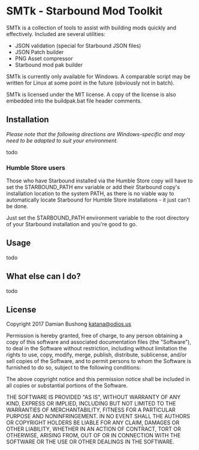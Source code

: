# SMTk - Starbound Mod Toolkit

SMTk is a collection of tools to assist with building mods quickly and effectively.  Included are several utilities:

* JSON validation (special for Starbound JSON files)
* JSON Patch builder
* PNG Asset compressor
* Starbound mod pak builder

SMTk is currently only available for Windows. A comparable script may be written for Linux at some point in the future (obviously not in batch).

SMTk is licensed under the MIT license.  A copy of the license is also embedded into the buildpak.bat file header comments.

## Installation

*Please note that the following directions are Windows-specific and may need to be adapted to suit your environment.*

todo

### Humble Store users

Those who have Starbound installed via the Humble Store copy will have to set the STARBOUND_PATH env variable or add their Starbound copy's installation location to the system PATH, as there is no viable way to automatically locate Starbound for Humble Store installations - it just can't be done.

Just set the STARBOUND_PATH environment variable to the root directory of your Starbound installation and you're good to go.

## Usage

todo

## What else can I do?

todo

## License

Copyright 2017 Damian Bushong <katana@odios.us>

Permission is hereby granted, free of charge, to any person obtaining a 
copy of this software and associated documentation files (the "Software"), 
to deal in the Software without restriction, including without limitation 
the rights to use, copy, modify, merge, publish, distribute, sublicense, 
and/or sell copies of the Software, and to permit persons to whom the 
Software is furnished to do so, subject to the following conditions:

The above copyright notice and this permission notice shall be included 
in all copies or substantial portions of the Software.

THE SOFTWARE IS PROVIDED "AS IS", WITHOUT WARRANTY OF ANY KIND, EXPRESS 
OR IMPLIED, INCLUDING BUT NOT LIMITED TO THE WARRANTIES OF MERCHANTABILITY,
FITNESS FOR A PARTICULAR PURPOSE AND NONINFRINGEMENT. IN NO EVENT SHALL 
THE AUTHORS OR COPYRIGHT HOLDERS BE LIABLE FOR ANY CLAIM, DAMAGES OR OTHER 
LIABILITY, WHETHER IN AN ACTION OF CONTRACT, TORT OR OTHERWISE, 
ARISING FROM, OUT OF OR IN CONNECTION WITH THE SOFTWARE OR THE USE OR 
OTHER DEALINGS IN THE SOFTWARE.